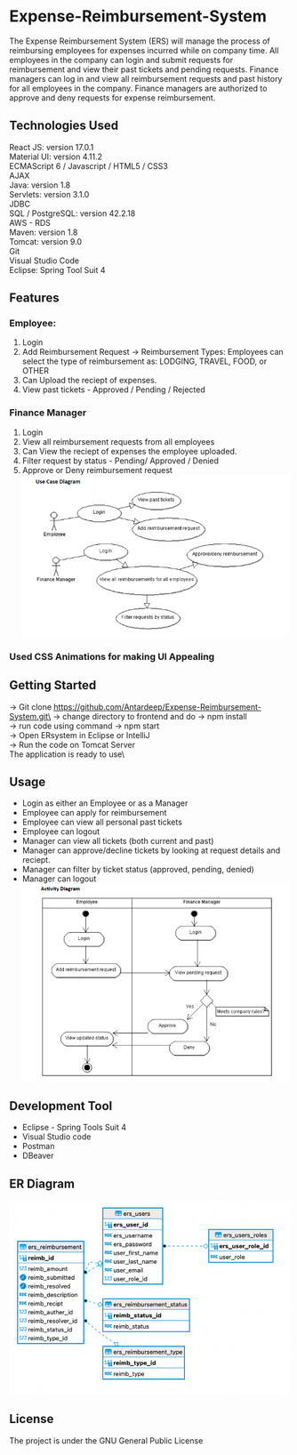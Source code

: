 # Expense-Reimbursement-System

The Expense Reimbursement System (ERS) will manage the process of reimbursing employees for expenses incurred while on company time. All employees in the company can login and submit requests for reimbursement and view their past tickets and pending requests. Finance managers can log in and view all reimbursement requests and past history for all employees in the company. Finance managers are authorized to approve and deny requests for expense reimbursement.

## Technologies Used

React JS: version 17.0.1\
Material UI: version 4.11.2\
ECMAScript 6 / Javascript / HTML5 / CSS3\
AJAX\
Java: version 1.8\
Servlets: version 3.1.0\
JDBC\
SQL / PostgreSQL: version 42.2.18\
AWS - RDS\
Maven: version 1.8\
Tomcat: version 9.0\
Git\
Visual Studio Code\
Eclipse: Spring Tool Suit 4

## Features

### Employee: 
1. Login
2. Add Reimbursement Request -> Reimbursement Types: Employees can select the type of reimbursement as: LODGING, TRAVEL, FOOD, or OTHER
3. Can Upload the reciept of expenses.
4. View past tickets - Approved / Pending / Rejected

### Finance Manager
1. Login
2. View all reimbursement requests from all employees
3. Can View the reciept of expenses the employee uploaded.
4. Filter request by status - Pending/ Approved / Denied
5. Approve or Deny reimbursement request
![Alt](/usecase.png "usecase")

### Used CSS Animations for making UI Appealing

## Getting Started

-> Git clone https://github.com/Antardeep/Expense-Reimbursement-System.git\
-> change directory to frontend and do -> npm install\
-> run code using command -> npm start\
-> Open ERsystem in Eclipse or IntelliJ\
-> Run the code on Tomcat Server\
The application is ready to use\

## Usage
- Login as either an Employee or as a Manager
- Employee can apply for reimbursement
- Employee can view all personal past tickets
- Employee can logout
- Manager can view all tickets (both current and past)
- Manager can approve/decline tickets by looking at request details and reciept.
- Manager can filter by ticket status (approved, pending, denied)
- Manager can logout
![Alt](/activity.png "activity")

## Development Tool
- Eclipse - Spring Tools Suit 4
- Visual Studio code
- Postman
- DBeaver

## ER Diagram
![Alt](/ERD.png "ERD")

## License

The project is under the GNU General Public License





